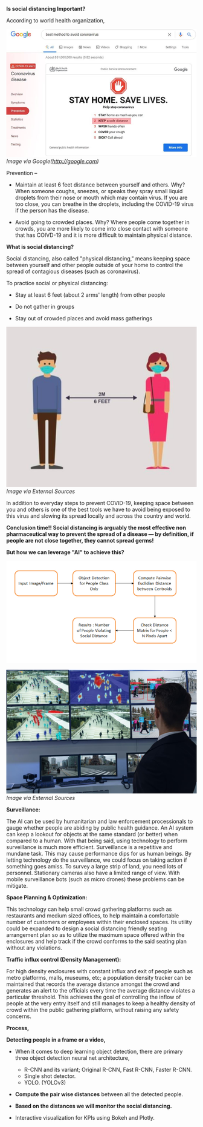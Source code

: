 **Is social distancing Important?**

According to world health organization,

![](who_sd.jpg)
*Image via Google(http://google.com)*

Prevention –

- Maintain at least 6 feet distance between yourself and others. Why? When someone coughs, sneezes, or speaks they spray small liquid droplets from their nose or mouth which may contain virus. If you are too close, you can breathe in the droplets, including the COVID-19 virus if the person has the disease.

- Avoid going to crowded places. Why? Where people come together in crowds, you are more likely to come into close contact with someone that has COIVD-19 and it is more difficult to maintain physical distance.

**What is social distancing?**

Social distancing, also called &quot;physical distancing,&quot; means keeping space between yourself and other people outside of your home to control the spread of contagious diseases (such as coronavirus).

To practice social or physical distancing:

- Stay at least 6 feet (about 2 arms&#39; length) from other people

- Do not gather in groups
- Stay out of crowded places and avoid mass gatherings



![](pic2.jpg)
*Image via External Sources*

In addition to everyday steps to prevent COVID-19, keeping space between you and others is one of the best tools we have to avoid being exposed to this virus and slowing its spread locally and across the country and world.

**Conclusion time!! Social distancing is arguably the most effective non pharmaceutical way to prevent the spread of a disease — by definition, if people are not close together, they cannot spread germs!**

**But how we can leverage &quot;AI&quot; to achieve this?**

![](sd_flow.PNG)

![](sur.jpg)
*Image via External Sources*

**Surveillance:**

The AI can be used by humanitarian and law enforcement processionals to gauge whether people are abiding by public health guidance. An AI system can keep a lookout for objects at the same standard (or better) when compared to a human. With that being said, using technology to perform surveillance is much more efficient. Surveillance is a repetitive and mundane task. This may cause performance dips for us human beings. By letting technology do the surveillance, we could focus on taking action if something goes amiss. To survey a large strip of land, you need lots of personnel. Stationary cameras also have a limited range of view. With mobile surveillance bots (such as micro drones) these problems can be mitigate.

**Space Planning &amp; Optimization:**

This technology can help small crowd gathering platforms such as restaurants and medium sized offices, to help maintain a comfortable number of customers or employees within their enclosed spaces. Its utility could be expanded to design a social distancing friendly seating arrangement plan so as to utilize the maximum space offered within the enclosures and help track if the crowd conforms to the said seating plan without any violations.

**Traffic influx control  (Density Management):**

For high density enclosures with constant influx and exit of people such as metro platforms, malls, museums, etc; a population density tracker can be maintained that records the average distance amongst the crowd and generates an alert to the officials every time the average distance violates a particular threshold. This achieves the goal of controlling the inflow of people at the very entry itself and still manages to keep a healthy density of crowd within the public gathering platform, without raising any safety concerns.

**Process,**

**Detecting people in a frame or a video,**

- When it comes to deep learning object detection, there are primary three object detection neural net architecture,
  - R-CNN and its variant;  Original R-CNN, Fast R-CNN, Faster R-CNN.
  - Single shot detector.
  - YOLO. (YOLOv3)

- **Compute the pair wise distances** between all the detected people.

- **Based on the distances we will monitor the social distancing.**

- Interactive visualization for KPIs using Bokeh and Plotly.
